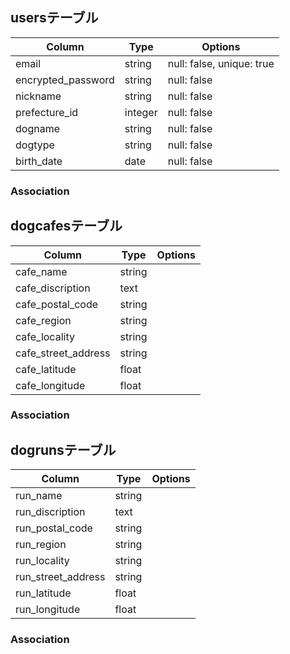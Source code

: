 ## usersテーブル
| Column             | Type       | Options                        |
| ------------------ | ---------- | ------------------------------ |
| email              | string     | null: false, unique: true      |
| encrypted_password | string     | null: false                    |
| nickname           | string     | null: false                    |
| prefecture_id      | integer    | null: false                    |
| dogname            | string     | null: false                    | 
| dogtype            | string     | null: false                    |
| birth_date         | date       | null: false                    |

### Association

## dogcafesテーブル
| Column                      | Type       | Options                        |
| --------------------------- | ---------- | ------------------------------ |
| cafe_name                   | string     |                                |
| cafe_discription            | text       |                                |
| cafe_postal_code            | string     |                                |
| cafe_region                 | string     |                                | 
| cafe_locality               | string     |                                |
| cafe_street_address         | string     |                                |
| cafe_latitude               | float      |                                |
| cafe_longitude              | float      |                                |

### Association

## dogrunsテーブル
| Column                     | Type       | Options                        |
| -------------------------- | ---------- | ------------------------------ |
| run_name                   | string     |                                |
| run_discription            | text       |                                |
| run_postal_code            | string     |                                |
| run_region                 | string     |                                | 
| run_locality               | string     |                                |
| run_street_address         | string     |                                |
| run_latitude               | float      |                                |
| run_longitude              | float      |                                |

### Association